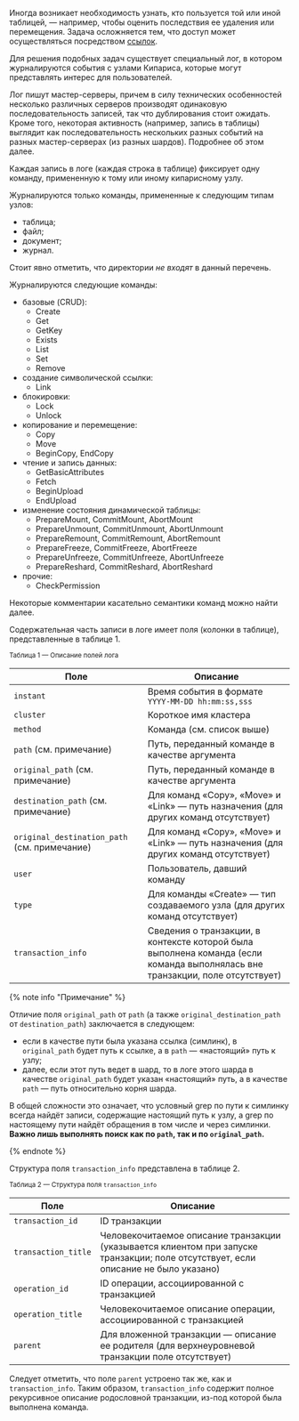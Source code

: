 Иногда возникает необходимость узнать, кто пользуется той или иной таблицей, — например, чтобы оценить последствия ее удаления или перемещения. Задача осложняется тем, что доступ может осуществляться посредством [ссылок](../../user-guide/storage/objects.md#links).

Для решения подобных задач существует специальный лог, в котором журналируются события с узлами Кипариса, которые могут представлять интерес для пользователей.

Лог пишут мастер-серверы, причем в силу технических особенностей несколько различных серверов производят одинаковую последовательность записей, так что дублирования стоит ожидать. Кроме того, некоторая активность (например, запись в таблицы) выглядит как последовательность нескольких разных событий на разных мастер-серверах (из разных шардов). Подробнее об этом далее.

Каждая запись в логе (каждая строка в таблице) фиксирует одну команду, примененную к тому или иному кипарисному узлу.

Журналируются только команды, примененные к следующим типам узлов:

* таблица;
* файл;
* документ;
* журнал.

Стоит явно отметить, что директории _не входят_ в данный перечень.

Журналируются следующие команды:

* базовые (CRUD):
  * Create
  * Get
  * GetKey
  * Exists
  * List
  * Set
  * Remove
* создание символической ссылки:
  * Link
* блокировки:
  * Lock
  * Unlock
* копирование и перемещение:
  * Copy
  * Move
  * BeginCopy, EndCopy
* чтение и запись данных:
  * GetBasicAttributes
  * Fetch
  * BeginUpload
  * EndUpload
* изменение состояния динамической таблицы:
  * PrepareMount, CommitMount, AbortMount
  * PrepareUnmount, CommitUnmount, AbortUnmount
  * PrepareRemount, CommitRemount, AbortRemount
  * PrepareFreeze, CommitFreeze, AbortFreeze
  * PrepareUnfreeze, CommitUnfreeze, AbortUnfreeze
  * PrepareReshard, CommitReshard, AbortReshard
* прочие:
  * CheckPermission

Некоторые комментарии касательно семантики команд можно найти далее.

Содержательная часть записи в логе имеет поля (колонки в таблице), представленные в таблице 1.

<small>Таблица 1 — Описание полей лога</small>

| Поле                                         | Описание                                                                                                                      |
|----------------------------------------------|-------------------------------------------------------------------------------------------------------------------------------|
| `instant`                                    | Время события в формате `YYYY-MM-DD hh:mm:ss,sss`                                                                             |
| `cluster`                                    | Короткое имя кластера                                                                                                         |
| `method`                                     | Команда (см. список выше)                                                                                                     |
| `path` (см. примечание)                      | Путь, переданный команде в качестве аргумента                                                                                 |
| `original_path` (см. примечание)             | Путь, переданный команде в качестве аргумента                                                                                 |
| `destination_path` (см. примечание)          | Для команд «Copy», «Move» и «Link» — путь назначения (для других команд отсутствует)                                          |
| `original_destination_path` (см. примечание) | Для команд «Copy», «Move» и «Link» — путь назначения (для других команд отсутствует)                                          |
| `user`                                       | Пользователь, давший команду                                                                                                  |
| `type`                                       | Для команды «Create» — тип создаваемого узла (для других команд отсутствует)                                                  |
| `transaction_info`                           | Сведения о транзакции, в контексте которой была выполнена команда (если команда выполнялась вне транзакции, поле отсутствует) |

{% note info "Примечание" %}

Отличие поля `original_path` от `path` (а также `original_destination_path` от `destination_path`) заключается в следующем:

* если в качестве пути была указана ссылка (симлинк), в `original_path` будет путь к ссылке, а в `path` — «настоящий» путь к узлу;
* далее, если этот путь ведет в шард, то в логе этого шарда в качестве `original_path` будет указан «настоящий» путь, а в качестве `path` — путь относительно корня шарда.

В общей сложности это означает, что условный grep по пути к симлинку всегда найдёт записи, содержащие настоящий путь к узлу, а grep по настоящему пути найдёт обращения в том числе и через симлинки. **Важно лишь выполнять поиск как по `path`, так и по `original_path`.**

{% endnote %}

Структура поля `transaction_info` представлена в таблице 2.

<small>Таблица 2 — Структура поля `transaction_info`</small>

| Поле                | Описание                                                                                                                            |
|---------------------|-------------------------------------------------------------------------------------------------------------------------------------|
| `transaction_id`    | ID транзакции                                                                                                                       |
| `transaction_title` | Человекочитаемое описание транзакции (указывается клиентом при запуске транзакции; поле отсутствует, если описание не было указано) |
| `operation_id`      | ID операции, ассоциированной с транзакцией                                                                                          |
| `operation_title`   | Человекочитаемое описание операции, ассоциированной с транзакцией                                                                            |
| `parent`            | Для вложенной транзакции — описание ее родителя (для верхнеуровневой транзакции поле отсутствует)                                   |

Следует отметить, что поле `parent` устроено так же, как и `transaction_info`. Таким образом, `transaction_info` содержит полное рекурсивное описание родословной транзакции, из-под которой была выполнена команда.
